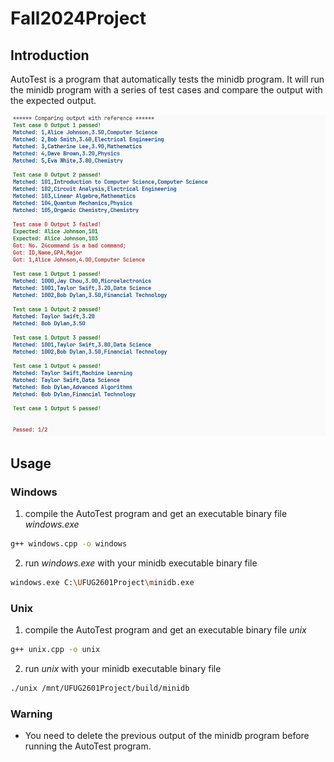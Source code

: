 # Fall2024Project

## Introduction

AutoTest is a program that automatically tests the minidb program. It will run the minidb program with a series of test cases and compare the output with the expected output.

![AutoTest Example](Figure/output.png)

## Usage

### Windows

1. compile the AutoTest program and get an executable binary file *windows.exe*
```bash
g++ windows.cpp -o windows
```

2. run *windows.exe* with your minidb executable binary file
```bash
windows.exe C:\UFUG2601Project\minidb.exe
```

### Unix

1. compile the AutoTest program and get an executable binary file *unix*

```bash
g++ unix.cpp -o unix
```

2. run *unix* with your minidb executable binary file
```bash
./unix /mnt/UFUG2601Project/build/minidb
```

### Warning

* You need to delete the previous output of the minidb program before running the AutoTest program.
